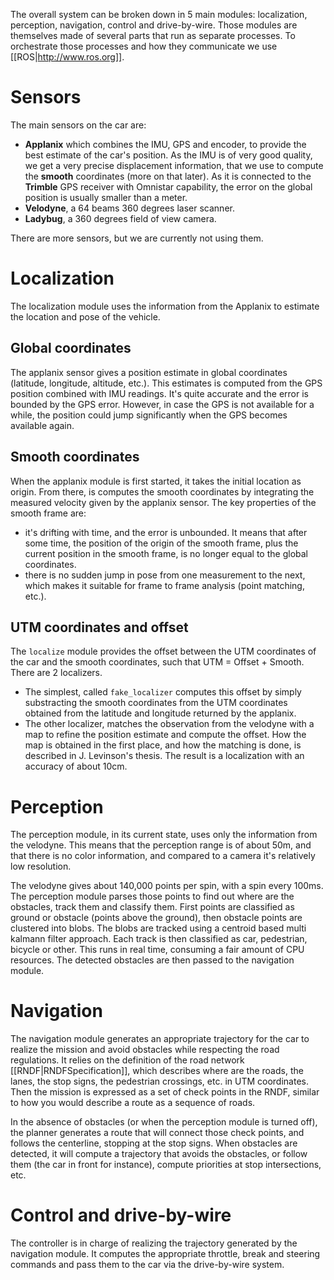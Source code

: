The overall system can be broken down in 5 main modules: localization, perception, navigation, control and drive-by-wire. Those modules are themselves made of several parts that run as separate processes. To orchestrate those processes and how they communicate we use [[ROS|http://www.ros.org]].

# Sensors

The main sensors on the car are:
 * **Applanix** which combines the IMU, GPS and encoder, to provide the best estimate of the car's position. As the IMU is of very good quality, we get a very precise displacement information, that we use to compute the **smooth** coordinates (more on that later). As it is connected to the **Trimble** GPS receiver with Omnistar capability, the error on the global position is usually smaller than a meter.
 * **Velodyne**, a 64 beams 360 degrees laser scanner.
 * **Ladybug**, a 360 degrees field of view camera.

There are more sensors, but we are currently not using them.

# Localization

The localization module uses the information from the Applanix to estimate the location and pose of the vehicle.

## Global coordinates

The applanix sensor gives a position estimate in global coordinates (latitude, longitude, altitude, etc.). This estimates is computed from the GPS position combined with IMU readings. It's quite accurate and the error is bounded by the GPS error. However, in case the GPS is not available for a while, the position could jump significantly when the GPS becomes available again.

## Smooth coordinates

When the applanix module is first started, it takes the initial location as origin. From there, is computes the smooth coordinates by integrating the measured velocity given by the applanix sensor. The key properties of the smooth frame are:

* it's drifting with time, and the error is unbounded. It means that after some time, the position of the origin of the smooth frame, plus the current position in the smooth frame, is no longer equal to the global coordinates.
* there is no sudden jump in pose from one measurement to the next, which makes it suitable for frame to frame analysis (point matching, etc.). 

## UTM coordinates and offset

The `localize` module provides the offset between the UTM coordinates of the car and the smooth coordinates, such that UTM = Offset + Smooth. There are 2 localizers. 

 * The simplest, called `fake_localizer` computes this offset by simply substracting the smooth coordinates from the UTM coordinates obtained from the latitude and longitude returned by the applanix. 
 * The other localizer, matches the observation from the velodyne with a map to refine the position estimate and compute the offset. How the map is obtained in the first place, and how the matching is done, is described in J. Levinson's thesis. The result is a localization with an accuracy of about 10cm.

# Perception

The perception module, in its current state, uses only the information from the velodyne. This means that the perception range is of about 50m, and that there is no color information, and compared to a camera it's relatively low resolution.

The velodyne gives about 140,000 points per spin, with a spin every 100ms. The perception module parses those points to find out where are the obstacles, track them and classify them. First points are classified as ground or obstacle (points above the ground), then obstacle points are clustered into blobs. The blobs are tracked using a centroid based multi kalmann filter approach. Each track is then classified as car, pedestrian, bicycle or other. This runs in real time, consuming a fair amount of CPU resources. The detected obstacles are then passed to the navigation module.

# Navigation

The navigation module generates an appropriate trajectory for the car to realize the mission and avoid obstacles while respecting the road regulations. It relies on the definition of the road network [[RNDF|RNDFSpecification]], which describes where are the roads, the lanes, the stop signs, the pedestrian crossings, etc. in UTM coordinates. Then the mission is expressed as a set of check points in the RNDF, similar to how you would describe a route as a sequence of roads. 

In the absence of obstacles (or when the perception module is turned off), the planner generates a route that will connect those check points, and follows the centerline, stopping at the stop signs. When obstacles are detected, it will compute a trajectory that avoids the obstacles, or follow them (the car in front for instance), compute priorities at stop intersections, etc.

# Control and drive-by-wire

The controller is in charge of realizing the trajectory generated by the navigation module. It computes the appropriate throttle, break and steering commands and pass them to the car via the drive-by-wire system.